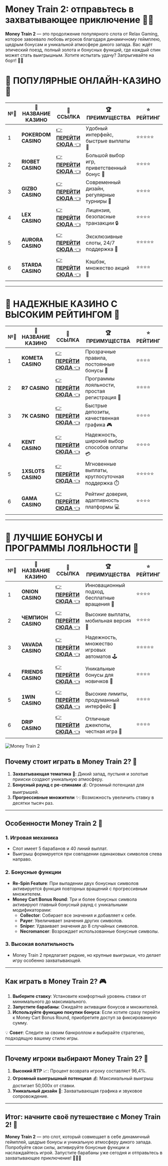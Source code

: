 # Money Train 2: отправьтесь в захватывающее приключение 🎰🚂

**Money Train 2** — это продолжение популярного слота от Relax Gaming, которое завоевало любовь игроков благодаря динамичному геймплею, щедрым бонусам и уникальной атмосфере дикого запада. Вас ждёт эпический поезд, полный золота и бонусных функций, где каждый спин может стать выигрышным. Хотите испытать удачу? Запрыгивайте на борт! 🎲✨

# 🌟 ПОПУЛЯРНЫЕ ОНЛАЙН-КАЗИНО 🌟

| №️⃣ | 🎰 НАЗВАНИЕ КАЗИНО                       | 🔗 ССЫЛКА                                                                          | 🏆 ПРЕИМУЩЕСТВА                              | ⭐ РЕЙТИНГ |
|-----|------------------------------------------|------------------------------------------------------------------------------------|---------------------------------------------|------------|
| 1   | **POKERDOM CASINO**                      | [👉 **ПЕРЕЙТИ СЮДА** 👈](https://brandplay.link/4k77v2yx)                          | Удобный интерфейс, быстрые выплаты 🤑         | ⭐⭐⭐⭐⭐     |
| 2   | **RIOBET CASINO**                        | [👉 **ПЕРЕЙТИ СЮДА** 👈](https://brandplay.link/7xBLTPyj)                          | Большой выбор игр, приветственный бонус 🎁    | ⭐⭐⭐⭐      |
| 3   | **GIZBO CASINO**                         | [👉 **ПЕРЕЙТИ СЮДА** 👈](https://brandplay.link/bprXw4YV)                          | Современный дизайн, регулярные турниры 🏅      | ⭐⭐⭐⭐      |
| 4   | **LEX CASINO**                           | [👉 **ПЕРЕЙТИ СЮДА** 👈](https://brandplay.link/zW4hdDFV)                          | Лицензия, безопасные транзакции 🔒            | ⭐⭐⭐⭐      |
| 5   | **AURORA CASINO**                        | [👉 **ПЕРЕЙТИ СЮДА** 👈](https://10trafic-stat2.com/click/668546556bcc6313411604bd/6766/13032/subaccount) | Эксклюзивные слоты, 24/7 поддержка 🌟         | ⭐⭐⭐⭐⭐     |
| 6   | **STARDA CASINO**                        | [👉 **ПЕРЕЙТИ СЮДА** 👈](https://brandplay.link/fB7xwRFL)                          | Кэшбэк, множество акций 🎉                    | ⭐⭐⭐⭐      |

---

# 🏅 НАДЕЖНЫЕ КАЗИНО С ВЫСОКИМ РЕЙТИНГОМ 🏅

| №️⃣ | 🎰 НАЗВАНИЕ КАЗИНО                       | 🔗 ССЫЛКА                                                                          | 🏆 ПРЕИМУЩЕСТВА                              | ⭐ РЕЙТИНГ |
|-----|------------------------------------------|------------------------------------------------------------------------------------|---------------------------------------------|------------|
| 1   | **KOMETA CASINO**                        | [👉 **ПЕРЕЙТИ СЮДА** 👈](https://brandplay.link/8ZymQJV8)                          | Прозрачные правила, постоянные бонусы 🔄      | ⭐⭐⭐⭐      |
| 2   | **R7 CASINO**                            | [👉 **ПЕРЕЙТИ СЮДА** 👈](https://brandplay.link/bMd3Yjsw)                          | Программы лояльности, простая регистрация 📝   | ⭐⭐⭐⭐      |
| 3   | **7K CASINO**                            | [👉 **ПЕРЕЙТИ СЮДА** 👈](https://brandplay.link/BvQyFShp)                          | Быстрые депозиты, качественная графика 🎮      | ⭐⭐⭐⭐      |
| 4   | **KENT CASINO**                          | [👉 **ПЕРЕЙТИ СЮДА** 👈](https://brandplay.link/Fv2WP3js)                          | Надежность, широкий выбор способов оплаты 💳  | ⭐⭐⭐⭐      |
| 5   | **1XSLOTS CASINO**                       | [👉 **ПЕРЕЙТИ СЮДА** 👈](https://brandplay.link/hSB1khtr)                          | Мгновенные выплаты, круглосуточная поддержка ⏱️| ⭐⭐⭐⭐⭐     |
| 6   | **GAMA CASINO**                          | [👉 **ПЕРЕЙТИ СЮДА** 👈](https://brandplay.link/j6NMKsDz)                          | Рейтинг доверия, адаптивность платформы 💻     | ⭐⭐⭐⭐      |

---

# 🎁 ЛУЧШИЕ БОНУСЫ И ПРОГРАММЫ ЛОЯЛЬНОСТИ 🎁

| №️⃣ | 🎰 НАЗВАНИЕ КАЗИНО                       | 🔗 ССЫЛКА                                                                          | 🏆 ПРЕИМУЩЕСТВА                              | ⭐ РЕЙТИНГ |
|-----|------------------------------------------|------------------------------------------------------------------------------------|---------------------------------------------|------------|
| 1   | **ONION CASINO**                         | [👉 **ПЕРЕЙТИ СЮДА** 👈](https://brandplay.link/zBGRVpQ9)                          | Инновационный подход, бесплатные вращения 🎡  | ⭐⭐⭐⭐      |
| 2   | **ЧЕМПИОН CASINO**                       | [👉 **ПЕРЕЙТИ СЮДА** 👈](https://temon-gter.cfd/go/lRq?p80412p304504pcc44t17455)   | Высокие выплаты, мобильная версия 📱          | ⭐⭐⭐⭐      |
| 3   | **VAVADA CASINO**                        | [👉 **ПЕРЕЙТИ СЮДА** 👈](https://vavadapartner.pro/?promo=ea5c9275-6854-4505-94fc-95ab18221945-linkb2) | Надежность, множество игровых автоматов 🕹️    | ⭐⭐⭐⭐⭐     |
| 4   | **FRIENDS CASINO**                       | [👉 **ПЕРЕЙТИ СЮДА** 👈](https://gofriends.vc/linkb2)                              | Уникальные бонусы для новичков 🤝             | ⭐⭐⭐⭐      |
| 5   | **1WIN CASINO**                          | [👉 **ПЕРЕЙТИ СЮДА** 👈](https://brandplay.link/smXVpBbG)                          | Высокие лимиты, продуманный интерфейс 🎯      | ⭐⭐⭐⭐      |
| 6   | **DRIP CASINO**                          | [👉 **ПЕРЕЙТИ СЮДА** 👈](https://drp-ircp01.com/c07e6a3db)                          | Отличные джекпоты, честная игра 💎            | ⭐⭐⭐⭐      |

![Money Train 2](https://spadok.org.ua/images/bolokhiv/bezdepozytni-poslugy-lavyna.jpg)

## Почему стоит играть в Money Train 2? 🚀

1. **Захватывающая тематика** 🎨: Дикий запад, пустыня и золотые прииски создают уникальную атмосферу.  
2. **Бонусный раунд с ре-спинами** 💰: Огромный потенциал для выигрышей.  
3. **Прогрессивные множители** ✨: Возможность увеличить ставку в десятки тысяч раз.  

---

## Особенности Money Train 2 🎯

### 1. Игровая механика  
- Слот имеет 5 барабанов и 40 линий выплат.  
- Выигрыш формируется при совпадении одинаковых символов слева направо.  

### 2. Бонусные функции  
- **Re-Spin Feature**: При выпадении двух бонусных символов активируется функция повторных вращений с прогрессивным множителем.  
- **Money Cart Bonus Round**: Три и более бонусных символа активируют главный бонусный раунд с уникальными модификаторами:  
  - **Collector**: Собирает все значения и добавляет к себе.  
  - **Payer**: Увеличивает значения других символов.  
  - **Sniper**: Удваивает значения до 8 случайных символов.  
  - **Necromancer**: Возрождает использованные бонусные символы.  

### 3. Высокая волатильность  
- Money Train 2 предлагает редкие, но крупные выигрыши, что делает игру особенно захватывающей.  

---

## Как играть в Money Train 2? 🎮

1. **Выберите ставку**: Установите комфортный уровень ставки от минимального до максимального.  
2. **Запустите барабаны**: Ожидайте активации бонусов и множителей.  
3. **Используйте функцию покупки бонуса**: Если хотите сразу перейти к Money Cart Bonus Round, приобретите доступ за фиксированную сумму.  

💡 **Совет**: Следите за своим банкроллом и выбирайте стратегию, подходящую вашему стилю игры.  

---

## Почему игроки выбирают Money Train 2? 🌟

1. **Высокий RTP** 📈: Процент возврата игроку составляет 96,4%.  
2. **Огромный выигрышный потенциал** 💰: Максимальный выигрыш достигает 50,000x от ставки.  
3. **Уникальный дизайн** 🎨: Захватывающая графика и звуковое сопровождение.  

---

## Итог: начните своё путешествие с Money Train 2! 🎉

**Money Train 2** — это слот, который совмещает в себе динамичный геймплей, щедрые бонусы и уникальную атмосферу дикого запада. Попробуйте свои силы, активируйте бонусные функции и наслаждайтесь игрой. Запустите барабаны уже сегодня и отправьтесь в захватывающее приключение! 🎰🚂✨  
